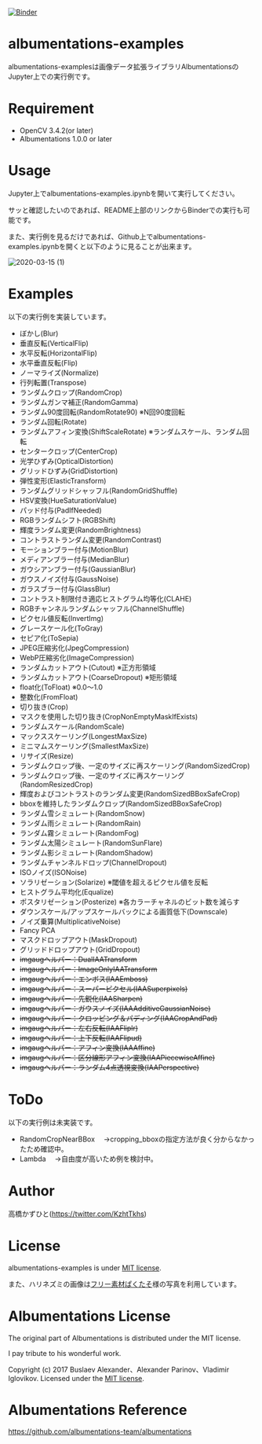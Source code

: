 [![Binder](https://mybinder.org/badge_logo.svg)](https://mybinder.org/v2/gh/Kazuhito00/albumentations-examples/master?filepath=albumentations-examples.ipynb)

# albumentations-examples
albumentations-examplesは画像データ拡張ライブラリAlbumentationsのJupyter上での実行例です。

# Requirement
 
* OpenCV 3.4.2(or later)
* Albumentations 1.0.0 or later

# Usage
Jupyter上でalbumentations-examples.ipynbを開いて実行してください。

サッと確認したいのであれば、README上部のリンクからBinderでの実行も可能です。

また、実行例を見るだけであれば、Github上でalbumentations-examples.ipynbを開くと以下のように見ることが出来ます。

![2020-03-15 (1)](https://user-images.githubusercontent.com/37477845/76687013-7b05e200-6663-11ea-8e7e-f053b0dfbb5a.png)

# Examples
以下の実行例を実装しています。
* ぼかし(Blur)
* 垂直反転(VerticalFlip)
* 水平反転(HorizontalFlip)
* 水平垂直反転(Flip)
* ノーマライズ(Normalize)
* 行列転置(Transpose)
* ランダムクロップ(RandomCrop)
* ランダムガンマ補正(RandomGamma)
* ランダム90度回転(RandomRotate90) ※N回90度回転
* ランダム回転(Rotate)
* ランダムアフィン変換(ShiftScaleRotate) ※ランダムスケール、ランダム回転
* センタークロップ(CenterCrop)
* 光学ひずみ(OpticalDistortion)
* グリッドひずみ(GridDistortion)
* 弾性変形(ElasticTransform)
* ランダムグリッドシャッフル(RandomGridShuffle)
* HSV変換(HueSaturationValue)
* パッド付与(PadIfNeeded)
* RGBランダムシフト(RGBShift)
* 輝度ランダム変更(RandomBrightness)
* コントラストランダム変更(RandomContrast)
* モーションブラー付与(MotionBlur)
* メディアンブラー付与(MedianBlur)
* ガウシアンブラー付与(GaussianBlur)
* ガウスノイズ付与(GaussNoise)
* ガラスブラー付与(GlassBlur)
* コントラスト制限付き適応ヒストグラム均等化(CLAHE)
* RGBチャンネルランダムシャッフル(ChannelShuffle)
* ピクセル値反転(InvertImg)
* グレースケール化(ToGray)
* セピア化(ToSepia)
* JPEG圧縮劣化(JpegCompression)
* WebP圧縮劣化(ImageCompression)
* ランダムカットアウト(Cutout) ※正方形領域
* ランダムカットアウト(CoarseDropout) ※矩形領域
* float化(ToFloat) ※0.0～1.0
* 整数化(FromFloat)
* 切り抜き(Crop)
* マスクを使用した切り抜き(CropNonEmptyMaskIfExists)
* ランダムスケール(RandomScale)
* マックススケーリング(LongestMaxSize)
* ミニマムスケーリング(SmallestMaxSize)
* リサイズ(Resize)
* ランダムクロップ後、一定のサイズに再スケーリング(RandomSizedCrop)
* ランダムクロップ後、一定のサイズに再スケーリング(RandomResizedCrop)
* 輝度およびコントラストのランダム変更(RandomSizedBBoxSafeCrop)
* bboxを維持したランダムクロップ(RandomSizedBBoxSafeCrop)
* ランダム雪シミュレート(RandomSnow)
* ランダム雨シミュレート(RandomRain)
* ランダム霧シミュレート(RandomFog)
* ランダム太陽シミュレート(RandomSunFlare)
* ランダム影シミュレート(RandomShadow)
* ランダムチャンネルドロップ(ChannelDropout)
* ISOノイズ(ISONoise)
* ソラリゼーション(Solarize) ※閾値を超えるピクセル値を反転
* ヒストグラム平均化(Equalize)
* ポスタリゼーション(Posterize) ※各カラーチャネルのビット数を減らす
* ダウンスケール/アップスケールバックによる画質低下(Downscale)
* ノイズ乗算(MultiplicativeNoise)
* Fancy PCA
* マスクドロップアウト(MaskDropout)
* グリッドドロップアウト(GridDropout)
* ~~imgaugヘルパー：DualIAATransform~~
* ~~imgaugヘルパー：ImageOnlyIAATransform~~
* ~~imgaugヘルパー：エンボス(IAAEmboss)~~
* ~~imgaugヘルパー：スーパーピクセル(IAASuperpixels)~~
* ~~imgaugヘルパー：先鋭化(IAASharpen)~~
* ~~imgaugヘルパー：ガウスノイズ(IAAAdditiveGaussianNoise)~~
* ~~imgaugヘルパー：クロッピング＆パディング(IAACropAndPad)~~
* ~~imgaugヘルパー：左右反転(IAAFliplr)~~
* ~~imgaugヘルパー：上下反転(IAAFlipud)~~
* ~~imgaugヘルパー：アフィン変換(IAAAffine)~~
* ~~imgaugヘルパー：区分線形アフィン変換(IAAPiecewiseAffine)~~
* ~~imgaugヘルパー：ランダム4点透視変換(IAAPerspective)~~

# ToDo
以下の実行例は未実装です。

* RandomCropNearBBox
　→cropping_bboxの指定方法が良く分からなかったため確認中。
* Lambda
　→自由度が高いため例を検討中。

# Author
高橋かずひと(https://twitter.com/KzhtTkhs)

# License

albumentations-examples is under [MIT license](LICENSE).

また、ハリネズミの画像は[フリー素材ぱくたそ](https://www.pakutaso.com)様の写真を利用しています。

# Albumentations License

The original part of Albumentations is distributed under the MIT license.

I pay tribute to his wonderful work.

Copyright (c) 2017 Buslaev Alexander、Alexander Parinov、Vladimir Iglovikov. Licensed under the [MIT license](https://github.com/albumentations-team/albumentations/blob/master/LICENSE).

# Albumentations Reference
https://github.com/albumentations-team/albumentations
